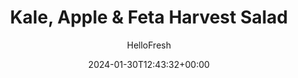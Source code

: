 ---
draft: true # Use this only for setting draft status
hidden: false # Use this to hide unwanted recipes
slug: # <post-title>
title: 'Kale, Apple & Feta Harvest Salad'
description: "Step aside, side salad—this hearty kale bowl is the stuff of lunch dreams. You’ll combine tenderized greens with pan-fried chickpeas and shallot, juicy apple slices, and briny feta, then toss it all with a tangy Dijon vinaigrette. Sprinkle your salad with chewy-sweet dried cranberries just before serving for a tangy finish that makes the whole dish pop."
image: https://img.hellofresh.com/f_auto,fl_lossy,q_auto,w_1200/hellofresh_s3/image/65a55871ee7b8a986cc216e8-dfb7f4cb.jpeg
date: 2024-01-30T12:43:32+00:00
author: HelloFresh

tags: ['New', 'Quick', 'Veggie']
categories: "main course"
cuisines: "American"
allergens: ['Milk']

calories: 750
preptime: ['15 minutes']
cooktime: # 180 = 3 Hours | In minutes
totaltime: PT15M
servings: 2

links:
  - description: "Step aside, side salad—this hearty kale bowl is the stuff of lunch dreams. You’ll combine tenderized greens with pan-fried chickpeas and shallot, juicy apple slices, and briny feta, then toss it all with a tangy Dijon vinaigrette. Sprinkle your salad with chewy-sweet dried cranberries just before serving for a tangy finish that makes the whole dish pop."
    website: https://www.hellofresh.com/recipes/kale-apple-and-feta-harvest-salad-65a55871ee7b8a986cc216e8
    image: https://img.hellofresh.com/f_auto,fl_lossy,q_auto,w_1200/hellofresh_s3/image/65a55871ee7b8a986cc216e8-dfb7f4cb.jpeg
 
weight: # 1 | You can add weight to some posts to override the default sorting (date descending)

comments: false # Keep False

ingredients: ['1 unit Shallot', '1 unit Chickpeas', '1 unit Apple', '1 teaspoon Garlic Powder', '4 ounce Kale', '5 teaspoon Balsamic Vinegar', '2 teaspoon Dijon Mustard', '2 ounce Mixed Greens', '½ cup Feta Cheese', '1 ounce Dried Cranberries', '11 teaspoon Olive Oil', '1 teaspoon Cooking Oil', ' Salt', ' Pepper']

instructionTitles: []
instructions: ['• Wash and dry produce.', '• Halve, peel, and thinly slice shallot. Drain and rinse chickpeas; dry thoroughly with paper towels. Halve, core, and dice apple into ½-inch pieces.', '• Heat a drizzle of oil in a large pan over medium-high heat. Add shallot and chickpeas; season with garlic powder, salt, and pepper. Cook, stirring occasionally, until chickpeas are warmed through and browned in spots, 2-4 minutes. (TIP: It’s natural for chickpeas to pop a bit; lower heat if needed.) Transfer to a plate to cool.', '• Meanwhile, remove and discard any large stems from kale; chop into bite- size pieces.', '• Place kale in a large bowl. Using your hands, massage (similar to how you would knead dough) with a large drizzle of olive oil until leaves are tender, 1-2 minutes. TIP: Don’t skip this step—massaging helps the kale leaves wilt slightly, lending a tender (never fibrous!) texture.', '• In a small bowl, whisk together vinegar, Dijon, 3 TBSP olive oil, and ¼ tsp sugar (6 TBSP olive oil and ½ tsp sugar for 4 servings).', '• Add mixed greens, shallot and chickpeas, apple, and feta to bowl with kale. Drizzle with as much dressing as you like; toss to combine.', '• Divide salad between bowls and garnish with dried cranberries. Serve. TIP: Taking it to go? Refrigerate prepared ingredients in separate containers, then toss when ready to eat.']
---